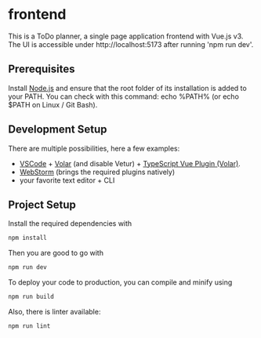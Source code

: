 # frontend

This is a ToDo planner, a single page application frontend with Vue.js v3. The UI is accessible under http://localhost:5173 after running 'npm run dev'.

## Prerequisites

Install [Node.js](https://nodejs.org/en/) and ensure that the root folder of its installation is added to your PATH. You can check with this command: echo %PATH% (or echo $PATH on Linux / Git Bash).

## Development Setup

There are multiple possibilities, here a few examples:
- [VSCode](https://code.visualstudio.com/) + [Volar](https://marketplace.visualstudio.com/items?itemName=Vue.volar) (and disable Vetur) + [TypeScript Vue Plugin (Volar)](https://marketplace.visualstudio.com/items?itemName=Vue.vscode-typescript-vue-plugin).
- [WebStorm](https://www.jetbrains.com/webstorm/) (brings the required plugins natively)
- your favorite text editor + CLI

## Project Setup

Install the required dependencies with
```sh
npm install
```

Then you are good to go with
```sh
npm run dev
```

To deploy your code to production, you can compile and minify using
```sh
npm run build
```

Also, there is linter available:
```sh
npm run lint
```
